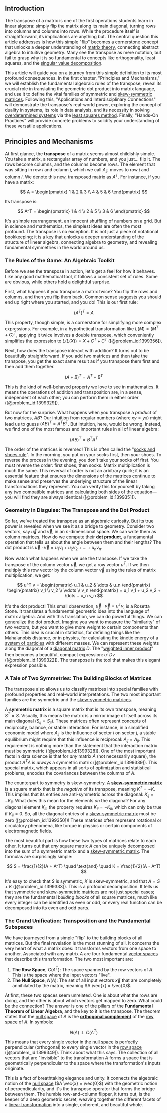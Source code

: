 ## Introduction
The transpose of a matrix is one of the first operations students learn in linear algebra: simply flip the matrix along its main diagonal, turning rows into columns and columns into rows. While the procedure itself is straightforward, its implications are anything but. The central question this article addresses is how this simple "flip" becomes a cornerstone concept that unlocks a deeper understanding of [matrix theory](@article_id:184484), connecting abstract algebra to intuitive geometry. Many see the transpose as mere notation, but fail to grasp why it is so fundamental to concepts like orthogonality, least squares, and the [singular value decomposition](@article_id:137563).

This article will guide you on a journey from this simple definition to its most profound consequences. In the first chapter, "Principles and Mechanisms," we will establish the fundamental algebraic rules of the transpose, reveal its crucial role in translating the geometric dot product into matrix language, and use it to define the vital families of symmetric and [skew-symmetric matrices](@article_id:194625). Following this, "Applications and Interdisciplinary Connections" will demonstrate the transpose's real-world power, exploring the concept of duality in systems, its role in data analysis, and its necessity in solving [overdetermined systems](@article_id:150710) via the [least squares method](@article_id:144080). Finally, "Hands-On Practices" will provide concrete problems to solidify your understanding of these versatile applications.

## Principles and Mechanisms

At first glance, the **transpose** of a matrix seems almost childishly simple. You take a matrix, a rectangular array of numbers, and you just... flip it. The rows become columns, and the columns become rows. The element that was sitting in row $i$ and column $j$, which we call $A_{ij}$, moves to row $j$ and column $i$. We denote this new, transposed matrix as $A^T$. For instance, if you have a matrix:

$$
A = \begin{pmatrix} 1 & 2 & 3 \\ 4 & 5 & 6 \end{pmatrix}
$$

Its transpose is:

$$
A^T = \begin{pmatrix} 1 & 4 \\ 2 & 5 \\ 3 & 6 \end{pmatrix}
$$

It's a simple rearrangement, an innocent shuffling of numbers on a grid. But in science and mathematics, the simplest ideas are often the most profound. The transpose is no exception. It is not just a piece of notational bookkeeping; it is a key that unlocks a deeper understanding of the structure of linear algebra, connecting algebra to geometry, and revealing fundamental symmetries in the world around us.

### The Rules of the Game: An Algebraic Toolkit

Before we see the transpose in action, let's get a feel for how it behaves. Like any good mathematical tool, it follows a consistent set of rules. Some are obvious, while others hold a delightful surprise.

First, what happens if you transpose a matrix twice? You flip the rows and columns, and then you flip them back. Common sense suggests you should end up right where you started, and you do! This is our first rule:

$$
(A^T)^T = A
$$

This property, though simple, is a cornerstone for simplifying more complex expressions. For example, in a hypothetical transformation like $L(M) = (M^T + C)^T$, applying it twice involves a double transpose, which conveniently simplifies the expression to $L(L(X)) = X + C^T + C^T$ ([@problem_id:1399356]).

Next, how does the transpose interact with addition? It turns out to be beautifully straightforward. If you add two matrices and then take the transpose, you get the exact same result as if you transpose them first and then add them together.

$$
(A+B)^T = A^T + B^T
$$

This is the kind of well-behaved property we love to see in mathematics. It means the operations of addition and transposition are, in a sense, independent of each other; you can perform them in either order ([@problem_id:1399329]).

But now for the surprise. What happens when you transpose a *product* of two matrices, $AB$? Our intuition from regular numbers (where $xy = yx$) might lead us to guess $(AB)^T = A^T B^T$. But intuition, here, would be wrong. Instead, we find one of the most famous and important rules in all of linear algebra:

$$
(AB)^T = B^T A^T
$$

The order of the matrices is reversed! This is often called the "[socks and shoes rule](@article_id:156213)". In the morning, you put on your socks first, then your shoes. To reverse the process in the evening, you don't take your socks off first. You must reverse the order: first shoes, then socks. Matrix multiplication is much the same. This reversal of order is not an arbitrary quirk; it is an essential feature that ensures the dimensions of the matrices continue to make sense and preserves the underlying structure of the linear transformations they represent. You can verify this for yourself by taking any two compatible matrices and calculating both sides of the equation—you will find they are always identical ([@problem_id:1399351]).

### Geometry in Disguise: The Transpose and the Dot Product

So far, we've treated the transpose as an algebraic curiosity. But its true power is revealed when we see it as a bridge to geometry. Consider two vectors, say $\vec{u}$ and $\vec{v}$, in an $n$-dimensional space. We can write them as column matrices. How do we compute their **dot product**, a fundamental operation that tells us about the angle between them and their lengths? The dot product is $\vec{u} \cdot \vec{v} = u_1 v_1 + u_2 v_2 + \dots + u_n v_n$.

Now watch what happens when we use the transpose. If we take the transpose of the column vector $\vec{u}$, we get a row vector $u^T$. If we then multiply this row vector by the column vector $\vec{v}$ using the rules of matrix multiplication, we get:

$$
u^T v = \begin{pmatrix} u_1 & u_2 & \dots & u_n \end{pmatrix} \begin{pmatrix} v_1 \\ v_2 \\ \vdots \\ v_n \end{pmatrix} = u_1 v_1 + u_2 v_2 + \dots + u_n v_n
$$

It's the dot product! This small observation, $\vec{u} \cdot \vec{v} = u^T v$, is a Rosetta Stone. It translates a fundamental geometric idea into the language of matrix algebra. And with this translation, we can do powerful things. We can generalize the dot product. Imagine you want to measure the "similarity" of two vectors, but you want to give more weight to certain components than others. This idea is crucial in statistics, for defining things like the Mahalanobis distance, or in physics, for calculating the kinetic energy of a [system of particles](@article_id:176314) with different masses. We can represent these weights along the diagonal of a [diagonal matrix](@article_id:637288) $D$. The "[weighted inner product](@article_id:163383)" then becomes a beautiful, compact expression: $u^T D v$ ([@problem_id:1399322]). The transpose is the tool that makes this elegant expression possible.

### A Tale of Two Symmetries: The Building Blocks of Matrices

The transpose also allows us to classify matrices into special families with profound properties and real-world interpretations. The two most important families are the symmetric and the [skew-symmetric matrices](@article_id:194625).

A **symmetric matrix** is a square matrix that is its own transpose, meaning $S^T = S$. Visually, this means the matrix is a mirror image of itself across its main diagonal ($S_{ij} = S_{ji}$). These matrices often represent concepts of reciprocity, balance, or stable interaction. For instance, in a simplified economic model where $A_{ij}$ is the influence of sector $i$ on sector $j$, a stable equilibrium might require that this influence is reciprocal: $A_{ij} = A_{ji}$. This requirement is nothing more than the statement that the interaction matrix must be symmetric ([@problem_id:1399328]). One of the most important facts in data science is that for *any* matrix $A$ (not necessarily square), the product $A^T A$ is *always* a symmetric matrix ([@problem_id:1399339]). This special matrix, which appears in all sorts of optimization and statistical problems, encodes the covariances between the columns of $A$.

The counterpart to symmetry is skew-symmetry. A **[skew-symmetric matrix](@article_id:155504)** is a square matrix that is the *negative* of its transpose, meaning $K^T = -K$. This implies that its entries are anti-symmetric across the diagonal: $K_{ij} = -K_{ji}$. What does this mean for the elements *on* the diagonal? For any diagonal element $K_{ii}$, the property requires $K_{ii} = -K_{ii}$, which can only be true if $K_{ii} = 0$. So, all the diagonal entries of a [skew-symmetric matrix](@article_id:155504) must be zero ([@problem_id:1399350])! These matrices often represent rotational or circulatory phenomena, like torque in physics or certain components of electromagnetic fields.

The most beautiful part is how these two types of matrices relate to each other. It turns out that *any* square matrix $A$ can be uniquely decomposed into the sum of a symmetric matrix and a [skew-symmetric matrix](@article_id:155504). The formulas are surprisingly simple:

$$
S = \frac{1}{2}(A + A^T) \quad \text{and} \quad K = \frac{1}{2}(A - A^T)
$$

It's easy to check that $S$ is symmetric, $K$ is skew-symmetric, and that $A = S + K$ ([@problem_id:1399333]). This is a profound decomposition. It tells us that symmetric and [skew-symmetric matrices](@article_id:194625) are not just special cases; they are the fundamental *building blocks* of all square matrices, much like every integer can be identified as even or odd, or every real function can be decomposed into its even and odd parts.

### The Grand Unification: Transposition and the Fundamental Subspaces

We have journeyed from a simple "flip" to the building blocks of all matrices. But the final revelation is the most stunning of all. It concerns the very heart of what a matrix does: it transforms vectors from one space to another. Associated with any matrix $A$ are four fundamental [vector spaces](@article_id:136343) that describe this transformation. The two most important are:

1.  **The Row Space**, $C(A^T)$: The space spanned by the row vectors of $A$. This is the space where the input vectors "live".
2.  **The Null Space**, $N(A)$: The set of all input vectors $\vec{x}$ that are completely annihilated by the matrix, meaning $A \vec{x} = \vec{0}$.

At first, these two spaces seem unrelated. One is about what the rows are doing, and the other is about which vectors get mapped to zero. What could be the connection? The answer is one of the pillars of the **Fundamental Theorem of Linear Algebra**, and the key to it is the transpose. The theorem states that the [null space](@article_id:150982) of $A$ is the **[orthogonal complement](@article_id:151046)** of the [row space](@article_id:148337) of $A$. In symbols:

$$
N(A) \perp C(A^T)
$$

This means that every single vector in the [null space](@article_id:150982) is perfectly perpendicular (orthogonal) to every single vector in the [row space](@article_id:148337) ([@problem_id:1399349]). Think about what this says. The collection of all vectors that are "invisible" to the transformation $A$ forms a space that is geometrically perpendicular to the space where the transformation's inputs originate.

This is a fact of breathtaking elegance and unity. It connects the algebraic notion of the [null space](@article_id:150982) ($A \vec{x} = \vec{0}$) with the geometric notion of perpendicularity, and it's the transpose operator that forms the bridge between them. The humble row-and-column flipper, it turns out, is the keeper of a deep geometric secret, weaving together the different facets of a [linear transformation](@article_id:142586) into a single, coherent, and beautiful whole.